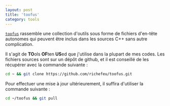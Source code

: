 ```yaml
---
layout: post
title: 'toofus'
category: tools
---
```


[`toofus`](https://richefeu.github.io/toofus/) rassemble une collection d'outils sous forme de fichiers d'en-tête autonomes qui peuvent être inclus dans les sources C++ sans autre complication. 

Il s'agit de **TO**ols **OF**ten **US**ed que j'utilise dans la plupart de mes codes. Les fichiers sources sont sur un dépôt de github, et il est conseillé de les récupérer avec la commande suivante :

```sh
cd ~ && git clone https://github.com/richefeu/toofus.git
```

Pour effectuer une mise à jour ultérieurement, il suffira d'utiliser la commande suivante :

```sh
cd ~/toofus && git pull
```